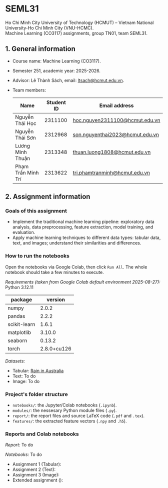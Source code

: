 # SEML31
Ho Chi Minh City University of Technology (HCMUT) – Vietnam National University-Ho Chi Minh City (VNU-HCMC).  
Machine Learning (CO3117) assignments, group TN01, team SEML31.

## 1. General information
- Course name: Machine Learning (CO3117).
- Semester 251, academic year: 2025-2026.
- Advisor: Lê Thành Sách, email: ltsach@hcmut.edu.vn.
- Team members:

  | Name               | Student ID | Email address                   |
  |--------------------|------------|---------------------------------|
  | Nguyễn Thái Học    | 2311100    | hoc.nguyen2311100@hcmut.edu.vn  |
  | Nguyễn Thái Sơn    | 2312968    | son.nguyenthai2023@hcmut.edu.vn |
  | Lương Minh Thuận   | 2313348    | thuan.luong1808@hcmut.edu.vn    |
  | Phạm Trần Minh Trí | 2313622    | tri.phamtranminh@hcmut.edu.vn   |

## 2. Assignment information

### Goals of this assignment
- Implement the traditional machine learning pipeline: exploratory data analysis, data preprocessing, feature extraction, model training, and evaluation.
- Apply machine learning techniques to different data types: tabular data, text, and images; understand their similarities and differences.

### How to run the notebooks
Open the notebooks via Google Colab, then click `Run All`. The whole notebook should take a few minutes to execute.

_Requirements (taken from Google Colab default environment 2025-08-27):_ Python 3.12.11

| package      | version     |
|--------------|-------------|
| numpy        | 2.0.2       |
| pandas       | 2.2.2       |
| scikit-learn | 1.6.1       |
| matplotlib   | 3.10.0      |
| seaborn      | 0.13.2      |
| torch        | 2.8.0+cu126 |

_Datasets:_
- Tabular: [Rain in Australia](https://www.kaggle.com/datasets/jsphyg/weather-dataset-rattle-package)
- Text: To do
- Image: To do

### Project's folder structure
- `notebooks/`: the Jupyter/Colab notebooks (`.ipynb`).
- `modules/`: the nessesary Python module files (`.py`).
- `report/`: the report files and source LaTeX code (`.pdf` and `.tex`).
- `features/`: the extracted feature vectors (`.npy` and `.h5`).

### Reports and Colab notebooks
_Report:_ To do

_Notebooks:_ To do
- Assignment 1 (Tabular):
- Assignment 2 (Text):
- Assignment 3 (Image):
- Extended assignment ():
